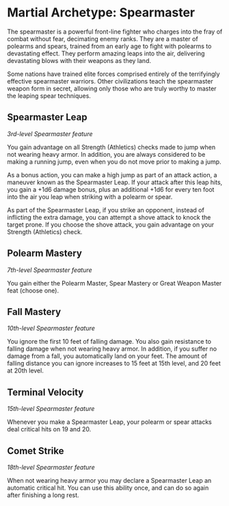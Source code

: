 # Martial Archetype: Spearmaster
The spearmaster is a powerful front-line fighter who charges into the fray of combat without fear, decimating enemy ranks. They are a master of polearms and spears, trained from an early age to fight with polearms to devastating effect. They perform amazing leaps into the air, delivering devastating blows with their weapons as they land.

Some nations have trained elite forces comprised entirely of the terrifyingly effective spearmaster warriors. Other civilizations teach the spearmaster weapon form in secret, allowing only those who are truly worthy to master the leaping spear techniques.

## Spearmaster Leap
*3rd-level Spearmaster feature*

You gain advantage on all Strength (Athletics) checks made to jump when not wearing heavy armor. In addition, you are always considered to be making a running jump, even when you do not move prior to making a jump.

As a bonus action, you can make a high jump as part of an attack action, a maneuver known as the Spearmaster Leap. If your attack after this leap hits, you gain a +1d6 damage bonus, plus an additional +1d6 for every ten foot into the air you leap when striking with a polearm or spear.

As part of the Spearmaster Leap, if you strike an opponent, instead of inflicting the extra damage, you can attempt a shove attack to knock the target prone. If you choose the shove attack, you gain advantage on your Strength (Athletics) check.

## Polearm Mastery
*7th-level Spearmaster feature*

You gain either the Polearm Master, Spear Mastery or Great Weapon Master feat (choose one).

## Fall Mastery
*10th-level Spearmaster feature*

You ignore the first 10 feet of falling damage. You also gain resistance to falling damage when not wearing heavy armor. In addition, if you suffer no damage from a fall, you automatically land on your feet. The amount of falling distance you can ignore increases to 15 feet at 15th level, and 20 feet at 20th level.

## Terminal Velocity
*15th-level Spearmaster feature*

Whenever you make a Spearmaster Leap, your polearm or spear attacks deal critical hits on 19 and 20.

## Comet Strike
*18th-level Spearmaster feature*

When not wearing heavy armor you may declare a Spearmaster Leap an automatic critical hit. You can use this ability once, and can do so again after finishing a long rest. 
